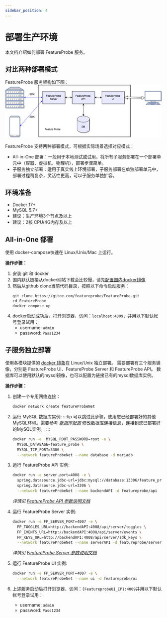 ```yaml
---
sidebar_position: 4
---
```


# 部署生产环境

本文档介绍如何部署 FeatureProbe 服务。

## 对比两种部署模式

FeatureProbe 服务架构如下图：
![deploy](../../../../../pictures/featureprobe_deploy.png)

FeatureProbe 支持两种部署模式，可根据实际场景选择对应模式：

- All-in-One 部署：一般用于本地测试或试用，将所有子服务部署在一个部署单元中（容器、虚拟机、物理机），部署步骤简单。
- 子服务独立部署：适用于真实线上环境部署，子服务部署在单独部署单元中，部署过程稍复杂，灵活性更高，可以子服务单独扩容。

## 环境准备

* Docker 17+
* MySQL 5.7+
* 建议：生产环境3个节点及以上
* 建议：2核 CPU/4G内存及以上

## All-in-One 部署

使用 docker-compose快速在 Linux/Unix/Mac 上运行。

**操作步骤：**

1. 安装 git 和 docker
2. 国内默认链接从docker网站下载会比较慢，请先[配置国内docker镜像](https://gitee.com/featureprobe/FeatureProbe/blob/main/DOCKER_HUB.md)
3. 然后从github clone当前代码目录，按照以下命令启动服务：
   ```shell
   git clone https://gitee.com/featureprobe/FeatureProbe.git
   cd FeatureProbe
   docker compose up
   ```
4. docker启动成功后，打开浏览器，访问：`localhost:4009`，并用以下默认帐号登录试用：
   - username: `admin`
   - password: `Pass1234`

## 子服务独立部署

使用各模块提供的 [docker 镜象](https://hub.docker.com/repository/docker/featureprobe)在 Linux/Unix 独立部署。
需要部署有三个服务镜像，分别是 FeatureProbe UI、FeatureProbe Server 和 FeatureProbe API。
数据库可以使用默认的mysql镜像，也可以配置为链接已有的mysql数据库实例。

**操作步骤：**

1. 创建一个专用网络连接：
   ```bash
   docker network create featureProbeNet
   ```

2. 运行 MySQL 数据库实例:
  :::tip
  可以跳过此步骤，使用您已经部署好的其他MySQL环境。需要参考 [*数据库配置*](#数据库配置) 修改数据库连接信息，连接到您已部署好的MySQL实例。
  :::

   ```bash
   docker run -e  MYSQL_ROOT_PASSWORD=root -e \
     MYSQL_DATABASE=feature_probe \
     MYSQL_TCP_PORT=3306 \
     --network featureProbeNet --name database -d mariadb
   ```

3. 运行 FeatureProbe API 实例:
   ```bash
   docker run -e server.port=4008 -e \
     spring.datasource.jdbc-url=jdbc:mysql://database:13306/feature_probe \
     spring.datasource.jdbc-url=3306 \
     --network featureProbeNet --name backendAPI -d featureprobe/api
   ```

   *详情见 [FeatureProbe API 参数说明文档](deployment-configuration#FeatureProbe-API)*

4. 运行 FeatureProbe Server 实例:

   ```bash
   docker run -e FP_SERVER_PORT=4007 -e \
     FP_TOGGLES_URL=http://backendAPI:4008/api/server/toggles \
     FP_EVENTS_URL=http://backendAPI:4008/api/server/events \
     FP_KEYS_URL=http://backendAPI:4008/api/server/sdk_keys \
     --network featureProbeNet --name serverAPI -d featureprobe/server
   ```

   *详情见 [FeatureProbe Server 参数说明文档](deployment-configuration#FeatureProbe-Server)*

5. 运行 FeatureProbe UI 实例:

   ```bash
   docker run -e FP_SERVER_PORT=4007 -e \
     --network featureProbeNet --name ui -d featureprobe/ui
   ```

6. 上述服务启动后打开浏览器，访问：`{FeatureprobeUI_IP}:4009`并用以下默认帐号登录试用：
   - username: `admin`
   - password: `Pass1234`

